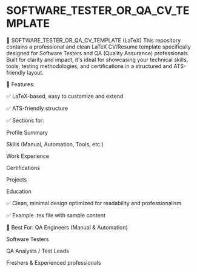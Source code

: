 # SOFTWARE_TESTER_OR_QA_CV_TEMPLATE

🧪 SOFTWARE_TESTER_OR_QA_CV_TEMPLATE (LaTeX)
This repository contains a professional and clean LaTeX CV/Resume template specifically designed for Software Testers and QA (Quality Assurance) professionals. Built for clarity and impact, it's ideal for showcasing your technical skills, tools, testing methodologies, and certifications in a structured and ATS-friendly layout.

📄 Features:


✅ LaTeX-based, easy to customize and extend

✅ ATS-friendly structure

✅ Sections for:

Profile Summary

Skills (Manual, Automation, Tools, etc.)

Work Experience

Certifications

Projects

Education

✅ Clean, minimal design optimized for readability and professionalism

✅ Example .tex file with sample content

🎯 Best For:
QA Engineers (Manual & Automation)

Software Testers

QA Analysts / Test Leads

Freshers & Experienced professionals
